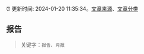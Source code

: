 :alarm_clock: 更新时间: 2024-01-20 11:35:34。[文章来源](/README.md)、[文章分类](/TAGS.md)

## 报告


> 关键字：`报告`、`月报`



